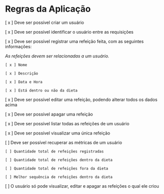 ﻿# Regras da Aplicação

[ x ] Deve ser possível criar um usuário

[ x ] Deve ser possível identificar o usuário entre as requisições

[ x ] Deve ser possível registrar uma refeição feita, com as seguintes informações:

_As refeições devem ser relacionadas a um usuário._

    [ x ] Nome

    [ x ] Descrição

    [ x ] Data e Hora

    [ x ] Está dentro ou não da dieta

[ x ] Deve ser possível editar uma refeição, podendo alterar todos os dados acima

[ x ] Deve ser possível apagar uma refeição

[ x ] Deve ser possível listar todas as refeições de um usuário

[ x ] Deve ser possível visualizar uma única refeição

[ ] Deve ser possível recuperar as métricas de um usuário

    [ ] Quantidade total de refeições registradas

    [ ] Quantidade total de refeições dentro da dieta

    [ ] Quantidade total de refeições fora da dieta

    [ ] Melhor sequência de refeições dentro da dieta

[ ] O usuário só pode visualizar, editar e apagar as refeições o qual ele criou
